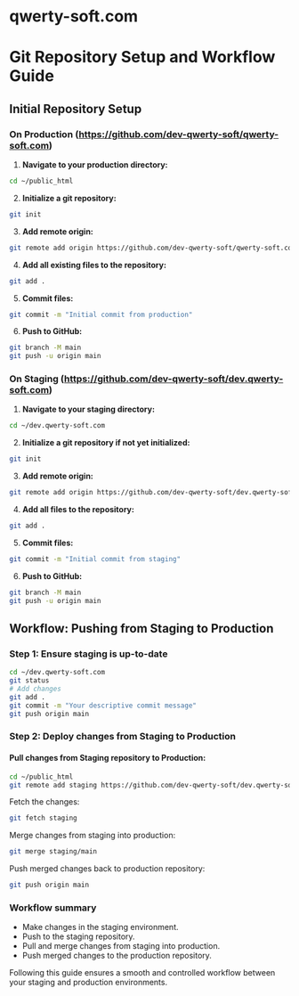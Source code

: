 # qwerty-soft.com
# Git Repository Setup and Workflow Guide

## Initial Repository Setup

### On Production (https://github.com/dev-qwerty-soft/qwerty-soft.com)

1. **Navigate to your production directory:**
```bash
cd ~/public_html
```

2. **Initialize a git repository:**
```bash
git init
```

3. **Add remote origin:**
```bash
git remote add origin https://github.com/dev-qwerty-soft/qwerty-soft.com.git
```

4. **Add all existing files to the repository:**
```bash
git add .
```

5. **Commit files:**
```bash
git commit -m "Initial commit from production"
```

6. **Push to GitHub:**
```bash
git branch -M main
git push -u origin main
```

### On Staging (https://github.com/dev-qwerty-soft/dev.qwerty-soft.com)

1. **Navigate to your staging directory:**
```bash
cd ~/dev.qwerty-soft.com
```

2. **Initialize a git repository if not yet initialized:**
```bash
git init
```

3. **Add remote origin:**
```bash
git remote add origin https://github.com/dev-qwerty-soft/dev.qwerty-soft.com.git
```

4. **Add all files to the repository:**
```bash
git add .
```

5. **Commit files:**
```bash
git commit -m "Initial commit from staging"
```

6. **Push to GitHub:**
```bash
git branch -M main
git push -u origin main
```

## Workflow: Pushing from Staging to Production

### Step 1: Ensure staging is up-to-date
```bash
cd ~/dev.qwerty-soft.com
git status
# Add changes
git add .
git commit -m "Your descriptive commit message"
git push origin main
```

### Step 2: Deploy changes from Staging to Production

#### Pull changes from Staging repository to Production:

```bash
cd ~/public_html
git remote add staging https://github.com/dev-qwerty-soft/dev.qwerty-soft.com.git
```

Fetch the changes:
```bash
git fetch staging
```

Merge changes from staging into production:
```bash
git merge staging/main
```

Push merged changes back to production repository:
```bash
git push origin main
```

### Workflow summary
- Make changes in the staging environment.
- Push to the staging repository.
- Pull and merge changes from staging into production.
- Push merged changes to the production repository.

Following this guide ensures a smooth and controlled workflow between your staging and production environments.

